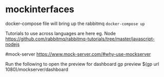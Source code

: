 # mockinterfaces
docker-compose file will bring up the rabbitmq
`docker-compose up`

Tutorials to use across languages are here eg. Node
https://github.com/rabbitmq/rabbitmq-tutorials/tree/master/javascript-nodejs

#mock-server
https://www.mock-server.com/#why-use-mockserver

Run the following to open the preview for dashboard
gp preview $(gp url 1080)/mockserver/dashboard
